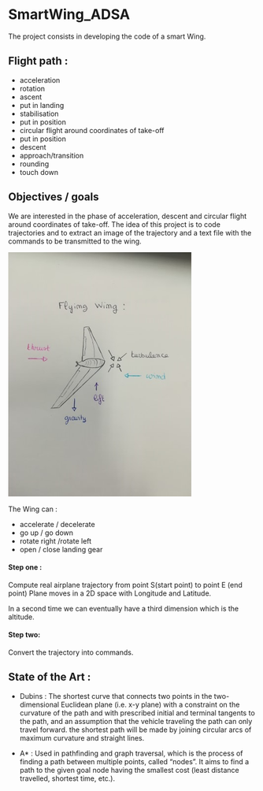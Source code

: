 # SmartWing_ADSA

The project consists in developing the code of a smart Wing.  

## Flight path :

* acceleration
* rotation
* ascent
* put in landing
* stabilisation
* put in position
* circular flight around coordinates of take-off
* put in position
* descent
* approach/transition
* rounding
* touch down

## Objectives / goals

We are interested in the phase of acceleration, descent and circular flight around coordinates of take-off.
The idea of this project is to code trajectories and to extract an image of the trajectory and a text file with the commands to be transmitted to the wing.



![flying_wing](img/FlyingWing.jpg)

The Wing can :
* accelerate / decelerate
* go up / go down
* rotate right /rotate left
* open / close landing gear


#### Step one :
Compute real airplane trajectory from point S(start point) to point E (end point)
Plane moves in a 2D space with Longitude and Latitude.

In a second time we can eventually have a third dimension which is the altitude.

#### Step two:
Convert the trajectory into commands.





## State of the Art :

* Dubins :
The shortest curve that connects two points in the two-dimensional Euclidean plane (i.e. x-y plane) with a constraint on the curvature of the path and with prescribed initial and terminal tangents to the path, and an assumption that the vehicle traveling the path can only travel forward. the shortest path will be made by joining circular arcs of maximum curvature and straight lines.

* A* :
Used in pathfinding and graph traversal, which is the process of finding a path between multiple points, called “nodes”. It aims to find a path to the given goal node having the smallest cost (least distance travelled, shortest time, etc.).

